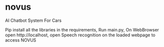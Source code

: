 # novus
AI Chatbot System For Cars

Pip install all the  libraries in the requirements,
Run main.py,
On WebBrowser  open http://localhost,
open Speech recognition on the loaded webpage to access NOVUS
